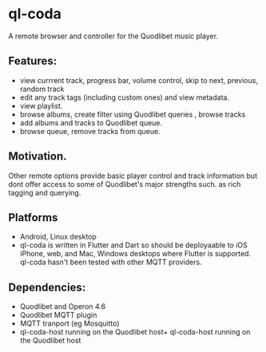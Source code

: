# ql-coda
A remote browser and controller for the Quodlibet music player. 
## Features:
+ view currrent track, progress bar, volume control, skip to next, previous, random track
+ edit any track tags (including custom ones) and view metadata.
+ view playlist.
+ browse albums, create filter using Quodlibet queries , browse tracks
+ add albums and tracks to Quodlibet queue.
+ browse queue, remove tracks from queue.
## Motivation.
Other remote options provide basic player control and track information but dont offer access to some of Quodlibet's major strengths such. as rich tagging and querying.
## Platforms
+ Android, Linux desktop 
+ ql-coda is written in Flutter and Dart so should be deployaable to iOS iPhone, web, and Mac, Windows desktops where Flutter is supported. ql-coda hasn't been tested with other MQTT providers.
## Dependencies:
+ Quodlibet and Operon 4.6
+ Quodlibet MQTT plugin
+ MQTT tranport (eg Mosquitto)
+ ql-coda-host running on the Quodlibet host+ ql-coda-host running on the Quodlibet host
